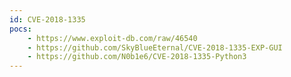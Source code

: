 ```yaml
---
id: CVE-2018-1335
pocs:
    - https://www.exploit-db.com/raw/46540
    - https://github.com/SkyBlueEternal/CVE-2018-1335-EXP-GUI
    - https://github.com/N0b1e6/CVE-2018-1335-Python3
---
```

